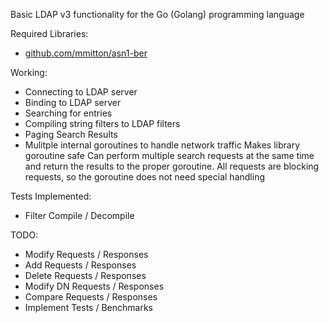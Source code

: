 Basic LDAP v3 functionality for the Go (Golang) programming language

Required Libraries:

- [github.com/mmitton/asn1-ber](https://github.com/mmitton/asn1-ber)

Working:

- Connecting to LDAP server
- Binding to LDAP server
- Searching for entries
- Compiling string filters to LDAP filters
- Paging Search Results
- Mulitple internal goroutines to handle network traffic
   Makes library goroutine safe
   Can perform multiple search requests at the same time and return
      the results to the proper goroutine.  All requests are blocking
      requests, so the goroutine does not need special handling

Tests Implemented:

- Filter Compile / Decompile

TODO:

-  Modify Requests / Responses
-  Add Requests / Responses
-  Delete Requests / Responses
-  Modify DN Requests / Responses
-  Compare Requests / Responses
-  Implement Tests / Benchmarks
